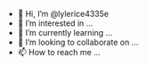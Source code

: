 - 👋 Hi, I’m @lylerice4335e
- 👀 I’m interested in ...
- 🌱 I’m currently learning ...
- 💞️ I’m looking to collaborate on ...
- 📫 How to reach me ...

<!---
lylerice4335e/lylerice4335e is a ✨ special ✨ repository because its `README.md` (this file) appears on your GitHub profile.
You can click the Preview link to take a look at your changes.
--->
